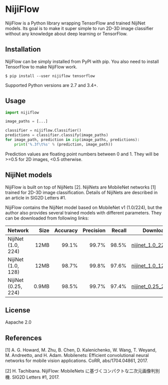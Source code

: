 # NijiFlow

NijiFlow is a Python library wrapping TensorFlow and trained NijiNet
models. Its goal is to make it super simple to run 2D-3D image
classifier without any knowledge about deep learning or TensorFlow.


## Installation

NijiFlow can be simply installed from PyPI with pip.
You also need to install TensorFlow to make NijiFlow work.

```
$ pip install --user nijiflow tensorflow
```

Supported Python versions are 2.7 and 3.4+.


## Usage

```py
import nijiflow

image_paths = [...]

classifier = nijiflow.Classifier()
predictions = classifier.classify(image_paths)
for image_path, prediction in zip(image_paths, predictions):
    print('%.3f\t%s' % (prediction, image_path))
```

Prediction values are floating point numbers between 0 and 1.
They will be >=0.5 for 2D images, <0.5 otherwise.


## NijiNet models

NijiFlow is built on top of NijiNets [2]. NijiNets are MobileNet
networks [1] trained for 2D-3D image classification.
Details of NijiNets are described in an article in SIG2D Letters #1.

NijiFlow contains the NijiNet model based on MobileNet v1 (1.0/224),
but the author also provides several trained models with different
parameters. They can be downloaded from following links:

| Network             | Size  | Accuracy | Precision | Recall | Download |
| ------------------- | -----:| --------:| ---------:| ------:| -------- |
| NijiNet (1.0, 224)  |  12MB |    99.1% |     99.7% |  98.5% | [nijinet_1.0_224.pb](https://www.dropbox.com/s/abbz2cgsq5ah902/nijinet_1.0_224.pb?dl=1) |
| NijiNet (1.0, 128)  |  12MB |    98.7% |     99.8% |  97.6% | [nijinet_1.0_128.pb](https://www.dropbox.com/s/raz3q7u5z4lyda5/nijinet_1.0_128.pb?dl=1) |
| NijiNet (0.25, 224) | 0.9MB |    98.5% |     99.7% |  97.4% | [nijinet_0.25_224.pb](https://www.dropbox.com/s/zq8lc1ol3jmwsal/nijinet_0.25_224.pb?dl=1) |


## License

Aapache 2.0


## References

[1] A. G. Howard, M. Zhu, B. Chen, D. Kalenichenko, W. Wang, T. Weyand,
M. Andreetto, and H. Adam. Mobilenets: Efficient convolutional neural
networks for mobile vision applications. CoRR, abs/1704.04861, 2017.

[2] H. Tachibana. NijiFlow: MobileNets に基づくコンパクトな二次元画像判別機.
SIG2D Letters #1, 2017.
